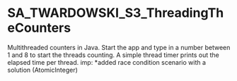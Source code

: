# SA_TWARDOWSKI_S3_ThreadingTheCounters
 Multithreaded counters in Java. Start the app and type in a number between 1 and 8 to start the threads counting. A simple thread timer prints out the elapsed time per thread.
 imp: 
 *added race condition scenario with a solution (AtomicInteger)

